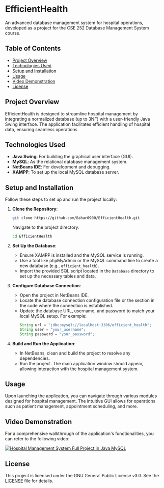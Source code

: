 # EfficientHealth

An advanced database management system for hospital operations, developed as a project for the CSE 252 Database Management System course.

## Table of Contents

- [Project Overview](#project-overview)
- [Technologies Used](#technologies-used)
- [Setup and Installation](#setup-and-installation)
- [Usage](#usage)
- [Video Demonstration](#video-demonstration)
- [License](#license)

## Project Overview

EfficientHealth is designed to streamline hospital management by integrating a normalized database (up to 3NF) with a user-friendly Java Swing interface. The application facilitates efficient handling of hospital data, ensuring seamless operations.

## Technologies Used

- **Java Swing**: For building the graphical user interface (GUI).
- **MySQL**: As the relational database management system.
- **NetBeans IDE**: For development and debugging.
- **XAMPP**: To set up the local MySQL database server.

## Setup and Installation

Follow these steps to set up and run the project locally:

1. **Clone the Repository**:
   ```bash
   git clone https://github.com/Bahar0900/EfficientHealth.git
   ```
   Navigate to the project directory:
   ```bash
   cd EfficientHealth
   ```

2. **Set Up the Database**:
   - Ensure XAMPP is installed and the MySQL service is running.
   - Use a tool like phpMyAdmin or the MySQL command line to create a new database (e.g., `efficient_health`).
   - Import the provided SQL script located in the `Database` directory to set up the necessary tables and data.

3. **Configure Database Connection**:
   - Open the project in NetBeans IDE.
   - Locate the database connection configuration file or the section in the code where the connection is established.
   - Update the database URL, username, and password to match your local MySQL setup. For example:
     ```java
     String url = "jdbc:mysql://localhost:3306/efficient_health";
     String user = "your_username";
     String password = "your_password";
     ```

4. **Build and Run the Application**:
   - In NetBeans, clean and build the project to resolve any dependencies.
   - Run the project. The main application window should appear, allowing interaction with the hospital management system.

## Usage

Upon launching the application, you can navigate through various modules designed for hospital management. The intuitive GUI allows for operations such as patient management, appointment scheduling, and more.

## Video Demonstration

For a comprehensive walkthrough of the application's functionalities, you can refer to the following video:

[![Hospital Management System Full Project in Java MySQL](https://img.youtube.com/vi/GSxglxYxhiA/0.jpg)](https://www.youtube.com/watch?v=GSxglxYxhiA)

## License

This project is licensed under the GNU General Public License v3.0. See the [LICENSE](LICENSE) file for details.

